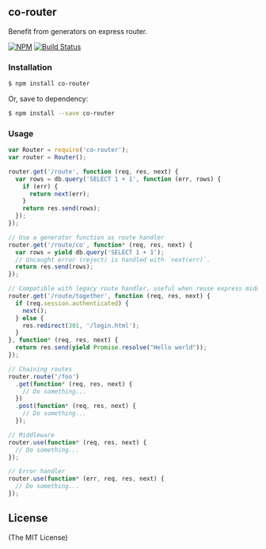 co-router
---------

Benefit from generators on express router.

[![NPM][npm-badge-img]][npm-badge-link] [![Build Status][travis-badge]][travis-badge-link]

### Installation ###

```sh
$ npm install co-router
```

Or, save to dependency:

```sh
$ npm install --save co-router
```

### Usage ###

```js
var Router = require('co-router');
var router = Router();

router.get('/route', function (req, res, next) {
  var rows = db.query('SELECT 1 + 1', function (err, rows) {
    if (err) {
      return next(err);
    }
    return res.send(rows);
  });
});

// Use a generator function as route handler
router.get('/route/co', function* (req, res, next) {
  var rows = yield db.query('SELECT 1 + 1');
  // Uncaught error (reject) is handled with `next(err)`.
  return res.send(rows);
});

// Compatible with legacy route handler, useful when reuse express middlewares
router.get('/route/together', function (req, res, next) {
  if (req.session.authenticated) {
    next();
  } else {
    res.redirect(301, '/login.html');
  }
}, function* (req, res, next) {
  return res.send(yield Promise.resolve("Hello world"));
});

// Chaining routes
router.route('/foo')
  .get(function* (req, res, next) {
    // Do something...
  })
  .post(function* (req, res, next) {
    // Do something...
  });

// Middleware
router.use(function* (req, res, next) {
  // Do something...
});

// Error handler
router.use(function* (err, req, res, next) {
  // Do something...
});
```

License
-------

(The MIT License)

[npm-badge-img]: https://badge.fury.io/js/co-router.svg
[npm-badge-link]: http://badge.fury.io/js/co-router
[travis-badge]: https://travis-ci.org/kamikat/co-router.svg?branch=master
[travis-badge-link]: https://travis-ci.org/kamikat/co-router
